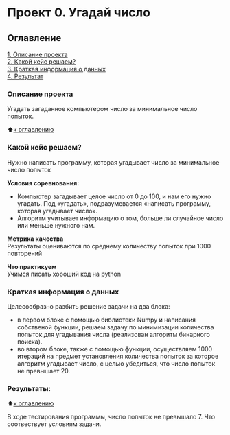 # Проект 0. Угадай число

## Оглавление  
[1. Описание проекта](.README.md###Описание-проекта)  
[2. Какой кейс решаем?](.README.md#Какой-кейс-решаем)  
[3. Краткая информация о данных](.README.md#Краткая-информация-о-данных)    
[4. Результат](.README.md#Результат)     

### Описание проекта    
Угадать загаданное компьютером число за минимальное число попыток.

:arrow_up:[к оглавлению](_)


### Какой кейс решаем?    
Нужно написать программу, которая угадывает число за минимальное число попыток

**Условия соревнования:**  
- Компьютер загадывает целое число от 0 до 100, и нам его нужно угадать. Под «угадать», подразумевается «написать программу, которая угадывает число».
- Алгоритм учитывает информацию о том, больше ли случайное число или меньше нужного нам.

**Метрика качества**     
Результаты оцениваются по среднему количеству попыток при 1000 повторений

**Что практикуем**     
Учимся писать хороший код на python


### Краткая информация о данных
Целесообразно разбить решение задачи на два блока: 
- в первом блоке с помощью библиотеки Numpy и написания собственой функции, решаем задачу по минимизации количества попыток для угадывания числа (реализован алгоритм бинарного поиска).
- во втором блоке, также с помощью функции, осуществляем 1000 итераций на предмет установления количества попыток за которое алгоритм угадывает число, с целью убедиться, что число попыток не превышает 20. 
  

### Результаты:  

:arrow_up:[к оглавлению](.README.md#Оглавление)

В ходе тестирования программы, число попыток не превышало 7. Что соотвествует условиям задачи.


